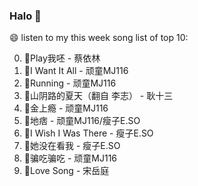 

### Halo 👋

😄 listen to my this week song list of top 10:

0. 🌈Play我呸 - 蔡依林
1. 🌈I Want It All - 顽童MJ116
2. 🌈Running   - 顽童MJ116
3. 🌈山阴路的夏天（翻自 李志） - 耿十三
4. 🌈金上瘾 - 顽童MJ116
5. 🌈地痞 - 顽童MJ116/瘦子E.SO
6. 🌈I Wish I Was There - 瘦子E.SO
7. 🌈她没在看我 - 瘦子E.SO
8. 🌈骗吃骗吃 - 顽童MJ116
9. 🌈Love Song - 宋岳庭

